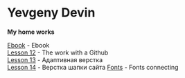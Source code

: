 # Yevgeny Devin
**My home works**

[Ebook](321655060.github.io/Ebook.html "My ready homework") - Ebook  
[Lesson 12](321655060.github.io/lesson_12/ "My ready homework") - The work with a Github  
[Lesson 13](321655060.github.io/lesson_13/ "My ready homework") - Адаптивная верстка  
[Lesson 14](321655060.github.io/lesson_14/ "My ready homework") - Верстка шапки сайта
[Fonts](321655060.github.io/fonts/ "My ready homework") - Fonts connecting
